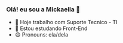 ### Olá! eu sou a Mickaella 👋

- 🔭 Hoje trabalho com Suporte Tecnico - TI
- 🌱 Estou estudando Front-End 
- 😄 Pronouns: ela/dela

